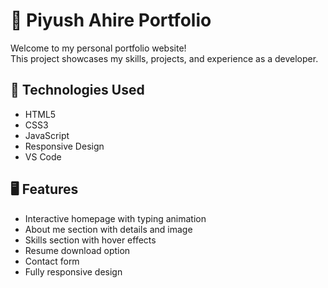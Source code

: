 # 💼 Piyush Ahire Portfolio

Welcome to my personal portfolio website!  
This project showcases my skills, projects, and experience as a developer.

## 🚀 Technologies Used

- HTML5
- CSS3
- JavaScript
- Responsive Design
- VS Code

## 🖥️ Features

- Interactive homepage with typing animation
- About me section with details and image
- Skills section with hover effects
- Resume download option
- Contact form
- Fully responsive design


